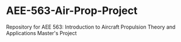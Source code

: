 # AEE-563-Air-Prop-Project
Repository for AEE 563: Introduction to Aircraft Propulsion Theory and Applications Master's Project
